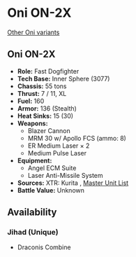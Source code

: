 # Oni ON-2X 

[Other Oni variants](../oni.md) 

## Oni ON-2X 

- **Role:** Fast Dogfighter 
- **Tech Base:** Inner Sphere (3077) 
- **Chassis:** 55 tons 
- **Thrust:** 7 / 11, XL 
- **Fuel:** 160 
- **Armor:** 136 (Stealth) 
- **Heat Sinks:** 15 (30) 
- **Weapons:** 
  - Blazer Cannon 
  - MRM 30 w/ Apollo FCS (ammo: 8) 
  - ER Medium Laser × 2 
  - Medium Pulse Laser 
- **Equipment:** 
  - Angel ECM Suite 
  - Laser Anti-Missile System 
- **Sources:** XTR: Kurita , [Master Unit List](http://masterunitlist.info/Unit/Details/2320) 
- **Battle Value:** Unknown 

## Availability 

### Jihad (Unique) 

- Draconis Combine 

